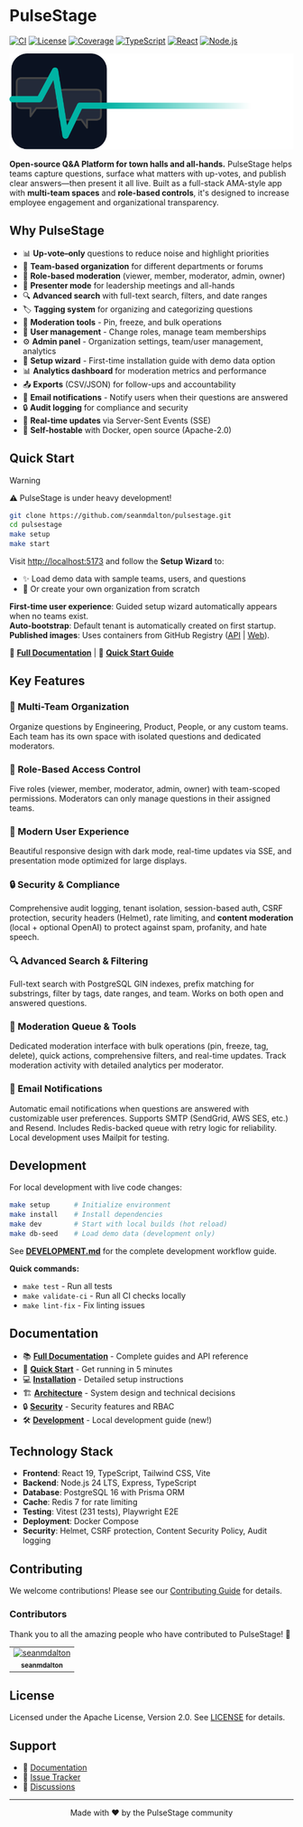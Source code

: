 # PulseStage

[![CI](https://github.com/seanmdalton/pulsestage/actions/workflows/ci.yaml/badge.svg)](https://github.com/seanmdalton/pulsestage/actions/workflows/ci.yaml)
[![License](https://img.shields.io/badge/License-Apache%202.0-blue.svg)](https://opensource.org/licenses/Apache-2.0)
[![Coverage](https://img.shields.io/badge/Coverage-22%25-orange.svg)](https://github.com/seanmdalton/pulsestage/actions/workflows/ci.yaml)
[![TypeScript](https://img.shields.io/badge/TypeScript-5.8-blue.svg)](https://www.typescriptlang.org/)
[![React](https://img.shields.io/badge/React-19-blue.svg)](https://reactjs.org/)
[![Node.js](https://img.shields.io/badge/Node.js-24-green.svg)](https://nodejs.org/)

<div align="left" style="margin:10px 0 10px 0">
  <img src="web/public/pulsestage-wordmark-light.svg" alt="PulseStage">
</div>

**Open-source Q&A Platform for town halls and all-hands.** PulseStage helps teams capture questions, surface what matters with up-votes, and publish clear answers—then present it all live. Built as a full-stack AMA-style app with **multi-team spaces** and **role-based controls**, it's designed to increase employee engagement and organizational transparency.

## Why PulseStage

- 📊 **Up-vote–only** questions to reduce noise and highlight priorities  
- 🏢 **Team-based organization** for different departments or forums  
- 👥 **Role-based moderation** (viewer, member, moderator, admin, owner)  
- 🎥 **Presenter mode** for leadership meetings and all-hands  
- 🔍 **Advanced search** with full-text search, filters, and date ranges
- 🏷️ **Tagging system** for organizing and categorizing questions
- 📌 **Moderation tools** - Pin, freeze, and bulk operations
- 👤 **User management** - Change roles, manage team memberships
- ⚙️ **Admin panel** - Organization settings, team/user management, analytics
- 🎯 **Setup wizard** - First-time installation guide with demo data option
- 📊 **Analytics dashboard** for moderation metrics and performance
- 📤 **Exports** (CSV/JSON) for follow-ups and accountability  
- 📧 **Email notifications** - Notify users when their questions are answered
- 🔒 **Audit logging** for compliance and security
- 🔄 **Real-time updates** via Server-Sent Events (SSE)
- 🐳 **Self-hostable** with Docker, open source (Apache-2.0)

## Quick Start

> [!WARNING]
> ⚠️ PulseStage is under heavy development!
> 

```bash
git clone https://github.com/seanmdalton/pulsestage.git
cd pulsestage
make setup
make start
```

Visit [http://localhost:5173](http://localhost:5173) and follow the **Setup Wizard** to:
- ✨ Load demo data with sample teams, users, and questions
- 🏢 Or create your own organization from scratch

**First-time user experience**: Guided setup wizard automatically appears when no teams exist.  
**Auto-bootstrap**: Default tenant is automatically created on first startup.  
**Published images**: Uses containers from GitHub Registry ([API](https://github.com/seanmdalton/pulsestage/pkgs/container/pulsestage-api) | [Web](https://github.com/seanmdalton/pulsestage/pkgs/container/pulsestage-web)).

📖 **[Full Documentation](https://seanmdalton.github.io/pulsestage/)** | 🚀 **[Quick Start Guide](https://seanmdalton.github.io/pulsestage/getting-started/quick-start/)**

## Key Features

### 🏢 Multi-Team Organization
Organize questions by Engineering, Product, People, or any custom teams. Each team has its own space with isolated questions and dedicated moderators.

### 👥 Role-Based Access Control  
Five roles (viewer, member, moderator, admin, owner) with team-scoped permissions. Moderators can only manage questions in their assigned teams.

### 🎨 Modern User Experience
Beautiful responsive design with dark mode, real-time updates via SSE, and presentation mode optimized for large displays.

### 🔒 Security & Compliance
Comprehensive audit logging, tenant isolation, session-based auth, CSRF protection, security headers (Helmet), rate limiting, and **content moderation** (local + optional OpenAI) to protect against spam, profanity, and hate speech.

### 🔍 Advanced Search & Filtering
Full-text search with PostgreSQL GIN indexes, prefix matching for substrings, filter by tags, date ranges, and team. Works on both open and answered questions.

### 📌 Moderation Queue & Tools
Dedicated moderation interface with bulk operations (pin, freeze, tag, delete), quick actions, comprehensive filters, and real-time updates. Track moderation activity with detailed analytics per moderator.

### 📧 Email Notifications
Automatic email notifications when questions are answered with customizable user preferences. Supports SMTP (SendGrid, AWS SES, etc.) and Resend. Includes Redis-backed queue with retry logic for reliability. Local development uses Mailpit for testing.

## Development

For local development with live code changes:

```bash
make setup      # Initialize environment
make install    # Install dependencies
make dev        # Start with local builds (hot reload)
make db-seed    # Load demo data (development only)
```

See **[DEVELOPMENT.md](DEVELOPMENT.md)** for the complete development workflow guide.

**Quick commands:**
- `make test` - Run all tests
- `make validate-ci` - Run all CI checks locally
- `make lint-fix` - Fix linting issues

## Documentation

- 📚 **[Full Documentation](https://seanmdalton.github.io/pulsestage/)** - Complete guides and API reference
- 🚀 **[Quick Start](https://seanmdalton.github.io/pulsestage/getting-started/quick-start/)** - Get running in 5 minutes
- 💻 **[Installation](https://seanmdalton.github.io/pulsestage/getting-started/installation/)** - Detailed setup instructions
- 🏗️ **[Architecture](https://seanmdalton.github.io/pulsestage/architecture/system-design/)** - System design and technical decisions
- 🔒 **[Security](https://seanmdalton.github.io/pulsestage/security/overview/)** - Security features and RBAC
- 🛠️ **[Development](DEVELOPMENT.md)** - Local development guide (new!)

## Technology Stack

- **Frontend**: React 19, TypeScript, Tailwind CSS, Vite
- **Backend**: Node.js 24 LTS, Express, TypeScript
- **Database**: PostgreSQL 16 with Prisma ORM
- **Cache**: Redis 7 for rate limiting
- **Testing**: Vitest (231 tests), Playwright E2E
- **Deployment**: Docker Compose
- **Security**: Helmet, CSRF protection, Content Security Policy, Audit logging

## Contributing

We welcome contributions! Please see our [Contributing Guide](https://seanmdalton.github.io/pulsestage/development/contributing/) for details.

### Contributors

Thank you to all the amazing people who have contributed to PulseStage! 🎉

<!-- readme: contributors -start -->
<table>
	<tbody>
		<tr>
            <td align="center">
                <a href="https://github.com/seanmdalton">
                    <img src="https://avatars.githubusercontent.com/u/16750029?v=4" width="100;" alt="seanmdalton"/>
                    <br />
                    <sub><b>seanmdalton</b></sub>
                </a>
            </td>
		</tr>
	<tbody>
</table>
<!-- readme: contributors -end -->

## License

Licensed under the Apache License, Version 2.0. See [LICENSE](LICENSE) for details.

## Support

- 📖 [Documentation](https://seanmdalton.github.io/pulsestage/)
- 🐛 [Issue Tracker](https://github.com/seanmdalton/pulsestage/issues)
- 💬 [Discussions](https://github.com/seanmdalton/pulsestage/discussions)

---

<div align="center">
  Made with ❤️ by the PulseStage community
</div>

